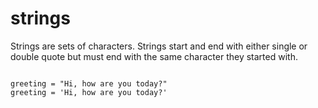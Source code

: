 ---
---

# strings

Strings are sets of characters. Strings start and end with either single or double quote but must end with the same character they started with.

~~~

greeting = "Hi, how are you today?"
greeting = 'Hi, how are you today?'

~~~
